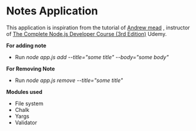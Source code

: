 # Notes Application
This application is inspiration from the tutorial of [Andrew mead](https://github.com/andrewjmead) , instructor of [The Complete Node.js Developer Course (3rd Edition)](https://www.udemy.com/course/the-complete-nodejs-developer-course-2/) Udemy.

**For adding note**
 
* Run _node app.js add --title="some title" --body="some body"_

**For Removing Note** 
 
* Run _node app.js remove --title="some title"_
  
**Modules used** 
* File system
* Chalk
* Yargs
* Validator